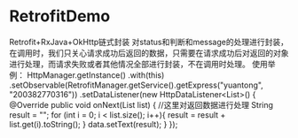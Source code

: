 # RetrofitDemo
Retrofit+RxJava+OkHttp链式封装
对status和判断和message的处理进行封装，在调用时，我们只关心请求成功后返回的数据，只需要在请求成功后对返回的对象进行处理，而请求失败或者其他情况全部进行封装，不在调用时处理。
使用举例：
HttpManager.getInstance()
            .with(this)
            .setObservable(RetrofitManager.getService().getExpress("yuantong", "200382770316"))
            .setDataListener(new HttpDataListener<List<Express>>() {
                @Override
                public void onNext(List<Express> list) {
                    //这里对返回数据进行处理
                    String result = "";
                    for (int i = 0; i < list.size(); i++){
                        result = result + list.get(i).toString();
                    }
                    data.setText(result);
                }
            });
